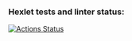 ### Hexlet tests and linter status:
[![Actions Status](https://github.com/azamatgazimov/php-project-45/workflows/hexlet-check/badge.svg)](https://github.com/azamatgazimov/php-project-45/actions)